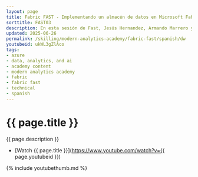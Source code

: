 ```yaml
---
layout: page
title: Fabric FAST - Implementando un almacén de datos en Microsoft Fabric
sorttitle: FAST03
description: En esta sesión de Fast, Jesús Hernandez, Armando Marrero y Ana Lopez presentan las funcionalidades y casos prácticos el Almacén de Datos de Fabric, asimismo como los factores a tener en cuenta para decidir cuando usarlo. Esta sesión también explica la integración con PowerBI y concluye con una demostración que cubre el almacén, integración de datos y Copilot para Data Factory y Data Warehouse.
updated: 2025-06-26
permalink: /skilling/modern-analytics-academy/fabric-fast/spanish/dw
youtubeid: ukWL3gZlAco
tags: 
- azure
- data, analytics, and ai
- academy content
- modern analytics academy
- fabric
- fabric fast
- technical
- spanish
---
```


# {{ page.title }}

{{ page.description }}

* [Watch {{ page.title }}](https://www.youtube.com/watch?v={{ page.youtubeid }})

{% include youtubethumb.md %}
